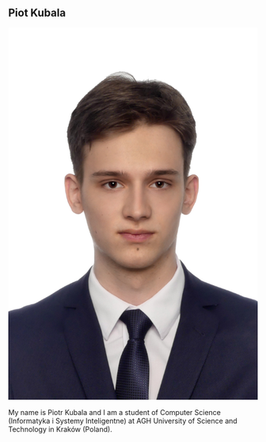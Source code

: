 ## Piot Kubala
![Piotr Kubala](img/piotr_kubala_P1000698_pp.JPG)

My name is Piotr Kubala and I am a student of Computer Science (Informatyka i Systemy Inteligentne) at AGH University of Science and Technology in Kraków (Poland).
